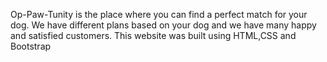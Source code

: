 Op-Paw-Tunity is the place where you can find a perfect match for your dog.
We have different plans based on your dog and we have many happy and satisfied customers.
This website was built using HTML,CSS and Bootstrap
